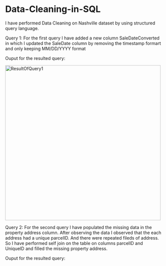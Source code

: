 # Data-Cleaning-in-SQL


I have performed Data Cleaning on Nashville dataset by using structured query language.

Query 1: For the first query I have added a new column SaleDateConverted in which I updated the SaleDate column by removing the timestamp formart and only keeping
MM/DD/YYYY format

Ouput for the resulted query:


<img width="497" alt="ResultOfQuery1" src="https://user-images.githubusercontent.com/70003172/175785176-8de3d68c-08e6-4083-a32d-ebdf44fbd89c.png">

Query 2: For the second query I have populated the missing data in the property address column. After observing the data I observed that the each address had a unique parcelID. And there were repeated fileds of address. So I have performed self join on the table on columns parcelID and UniqueID and filled the missing property address.

Ouput for the resulted query:



